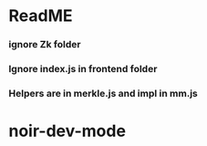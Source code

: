 # ReadME

### ignore Zk folder

### Ignore index.js in frontend folder

### Helpers are in merkle.js and impl in mm.js
# noir-dev-mode
#
